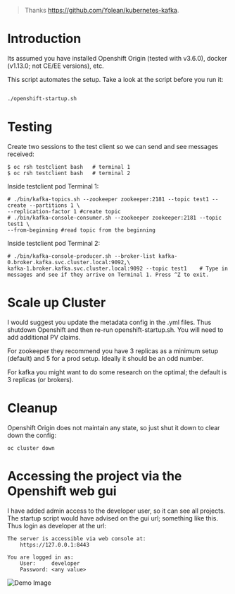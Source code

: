 > Thanks https://github.com/Yolean/kubernetes-kafka.

# Introduction

Its assumed you have installed Openshift Origin (tested with v3.6.0), docker (v1.13.0; not CE/EE versions), etc. 

This script automates the setup. Take a look at the script before you run it:

```sh

./openshift-startup.sh
```

# Testing

Create two sessions to the test client so we can send and see messages received:

```
$ oc rsh testclient bash   # terminal 1
$ oc rsh testclient bash   # terminal 2
```

Inside testclient pod Terminal 1:
```
# ./bin/kafka-topics.sh --zookeeper zookeeper:2181 --topic test1 --create --partitions 1 \
--replication-factor 1 #create topic
# ./bin/kafka-console-consumer.sh --zookeeper zookeeper:2181 --topic test1 \
--from-beginning #read topic from the beginning
```

Inside testclient pod Terminal 2:
```
# ./bin/kafka-console-producer.sh --broker-list kafka-0.broker.kafka.svc.cluster.local:9092,\
kafka-1.broker.kafka.svc.cluster.local:9092 --topic test1    # Type in messages and see if they arrive on Terminal 1. Press ^Z to exit.

```

# Scale up Cluster

I would suggest you update the metadata config in the .yml files. Thus shutdown Openshift and then re-run openshift-startup.sh. You will need to add additional PV claims. 

For zookeeper they recommend you have 3 replicas as a minimum setup (default) and 5 for a prod setup. Ideally it should be an odd number.

For kafka you might want to do some research on the optimal; the default is 3 replicas (or brokers).


# Cleanup

Openshift Origin does not maintain any state, so just shut it down to clear down the config:


```
oc cluster down
```

# Accessing the project via the Openshift web gui

I have added admin access to the developer user, so it can see all projects. The startup script would have advised on the gui url; something like this. Thus login as developer at the url:

```
The server is accessible via web console at:
    https://127.0.0.1:8443

You are logged in as:
    User:     developer
    Password: <any value>
```

![Demo Image](https://pbs.twimg.com/media/Cx5nXXQVIAEOvzL.jpg:large)
